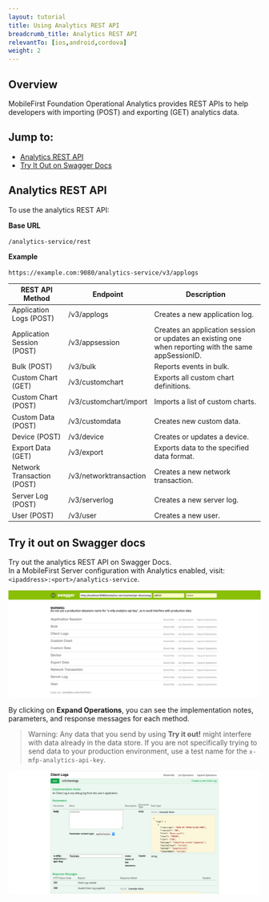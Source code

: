 ```yaml
---
layout: tutorial
title: Using Analytics REST API
breadcrumb_title: Analytics REST API
relevantTo: [ios,android,cordova]
weight: 2
---
```

## Overview
MobileFirst Foundation Operational Analytics provides REST APIs to help developers with importing (POST) and exporting (GET) analytics data.

## Jump to:
* [Analytics REST API](#analytics-rest-api)
* [Try It Out on Swagger Docs](#try-it-out-on-swagger-docs)

## Analytics REST API
To use the analytics REST API:

**Base URL**

`/analytics-service/rest`

**Example**

`https://example.com:9080/analytics-service/v3/applogs`


REST API Method | Endpoint | Description
--- | --- | ---
Application Logs (POST) | /v3/applogs | Creates a new application log.
Application Session (POST) | /v3/appsession | Creates an application session or updates an existing one when reporting with the same appSessionID.
Bulk (POST) | /v3/bulk | Reports events in bulk.
Custom Chart (GET)| /v3/customchart | Exports all custom chart definitions.
Custom Chart (POST) | /v3/customchart/import | Imports a list of custom charts.
Custom Data (POST) | /v3/customdata | Creates new custom data.
Device (POST) | /v3/device | Creates or updates a device.
Export Data (GET) | /v3/export | Exports data to the specified data format.
Network Transaction (POST) | /v3/networktransaction |  Creates a new network transaction.
Server Log (POST) | /v3/serverlog | Creates a new server log.
User (POST) | /v3/user | Creates a new user.

## Try it out on Swagger docs
Try out the analytics REST API on Swagger Docs.  
In a MobileFirst Server configuration with Analytics enabled, visit: `<ipaddress>:<port>/analytics-service`.

![Mobile Foundation Operational Analytics Swagger Docs UI](analytics-swagger.png)

By clicking on **Expand Operations**, you can see the implementation notes, parameters, and response messages for each method.

> Warning: Any data that you send by using **Try it out!** might interfere with data already in the data store. If you are not specifically trying to send data to your production environment, use a test name for the `x-mfp-analytics-api-key`.

![Test Swagger Docs](test-swagger.png)
